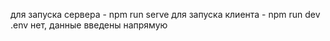 для запуска сервера - npm run serve
для запуска клиента - npm run dev
.env нет, данные введены напрямую 
